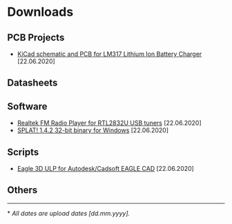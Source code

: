 # Downloads
## PCB Projects
- [KiCad schematic and PCB for LM317 Lithium Ion Battery Charger](kicad/liion_charger.zip) \[22.06.2020\]

## Datasheets

## Software
- [Realtek FM Radio Player for RTL2832U USB tuners](software/FMPlayer.7z) \[22.06.2020\]
- [SPLAT! 1.4.2 32-bit binary for Windows](software/splat-1.4.2-x86.zip) \[22.06.2020\]

## Scripts
- [Eagle 3D ULP for Autodesk/Cadsoft EAGLE CAD](scripts/eagle3d_20110101.tar.bz2) \[22.06.2020\]

## Others

---
\* *All dates are upload dates \[dd.mm.yyyy\].* 
